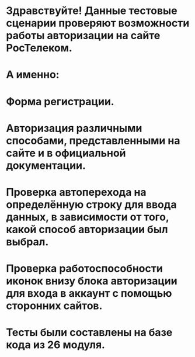 # Здравствуйте! Данные тестовые сценарии проверяют возможности работы авторизации на сайте РосТелеком.
# А именно:
# Форма регистрации.
# Авторизация различными способами, представленными на сайте и в официальной документации.
# Проверка автоперехода на определённую строку для ввода данных, в зависимости от того, какой способ авторизации был выбрал.
# Проверка работоспособности иконок внизу блока авторизации для входа в аккаунт с помощью сторонних сайтов.
# Тесты были составлены на базе кода из 26 модуля.
